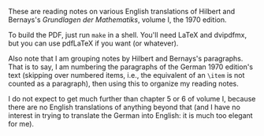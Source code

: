 These are reading notes on various English translations of Hilbert and
Bernays's _Grundlagen der Mathematiks_, volume I, the 1970 edition.

To build the PDF, just run `make` in a shell. You'll need LaTeX and
dvipdfmx, but you can use pdfLaTeX if you want (or whatever).

Also note that I am grouping notes by Hilbert and Bernays's paragraphs.
That is to say, I am numbering the paragraphs of the German 1970
edition's text (skipping over numbered items, i.e., the equivalent of
an `\item` is not counted as a paragraph), then using this to organize
my reading notes.

I do not expect to get much further than chapter 5 or 6 of volume I,
because there are no English translations of anything beyond that (and
I have no interest in trying to translate the German into English: it
is much too elegant for me).
